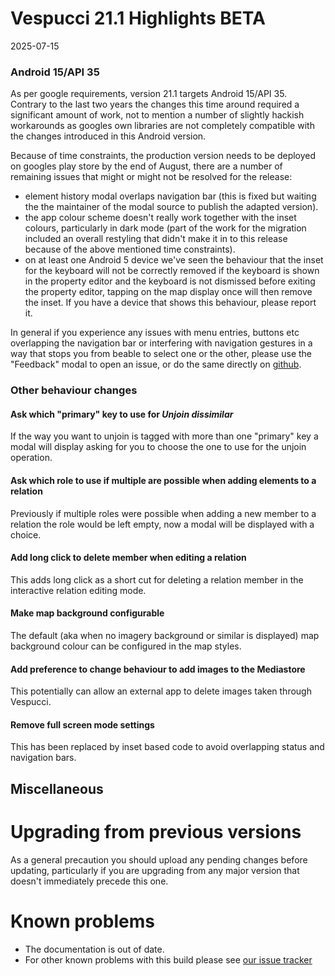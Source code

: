 # Vespucci 21.1 Highlights BETA

2025-07-15

### Android 15/API 35

As per google requirements, version 21.1 targets Android 15/API 35. Contrary to the last two years the changes this time around required a significant amount of work, not to mention a number of slightly hackish workarounds as googles own libraries are not completely compatible with the changes introduced in this Android version. 

Because of time constraints, the production version needs to be deployed on googles play store by the end of August, there are a number of remaining issues that might or might not be resolved for the release:

- element history modal overlaps navigation bar (this is fixed but waiting the the maintainer of the modal source to publish the adapted version). 
- the app colour scheme doesn't really work together with the inset colours, particularly in dark mode (part of the work for the migration included an overall restyling that didn't make it in to this release because of the above mentioned time constraints). 
- on at least one Android 5 device we've seen the behaviour that the inset for the keyboard will not be correctly removed if the keyboard is shown in the property editor and the keyboard is not dismissed before exiting the property editor, tapping on the map display once will then remove the inset. If you have a device that shows this behaviour, please report it.

In general if you experience any issues with menu entries, buttons etc overlapping the navigation bar or interfering with navigation gestures in a way that stops you from beable to select one or the other, please use the "Feedback" modal to open an issue, or do the same directly on [github](https://github.com/MarcusWolschon/osmeditor4android/issues). 

### Other behaviour changes 

#### Ask which "primary" key to use for _Unjoin dissimilar_

If the way you want to unjoin is tagged with more than one "primary" key a modal will display asking for you to choose the one to use for the unjoin operation.

#### Ask which role to use if multiple are possible when adding elements to a relation

Previously if multiple roles were possible when adding a new member to a relation the role would be left empty, now a modal will be displayed with a choice.

#### Add long click to delete member when editing a relation

This adds long click as a short cut for deleting a relation member in the interactive relation editing mode. 

#### Make map background configurable

The default (aka when no imagery background or similar is displayed) map background colour can be configured in the map styles.

#### Add preference to change behaviour to add images to the Mediastore

This potentially can allow an external app to delete images taken through Vespucci.

#### Remove full screen mode settings

This has been replaced by inset based code to avoid overlapping status and navigation bars.

## Miscellaneous

# Upgrading from previous versions

As a general precaution you should upload any pending changes before updating, particularly if you are upgrading from any major version that doesn't immediately precede this one. 

# Known problems

* The documentation is out of date.
* For other known problems with this build please see [our issue tracker](https://github.com/MarcusWolschon/osmeditor4android/issues)
